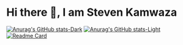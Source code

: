 # Hi there 👋, I am Steven Kamwaza

[![Anurag's GitHub stats-Dark](https://github-readme-stats.vercel.app/api?username=StevenKamwaza&count_private=true&show_icons=true&theme=dark#gh-dark-mode-only)](https://github.com/anuraghazra/github-readme-stats#gh-dark-mode-only)
[![Anurag's GitHub stats-Light](https://github-readme-stats.vercel.app/api?username=StevenKamwaza&count_private=true&show_icons=true&theme=default#gh-light-mode-only)](https://github.com/anuraghazra/github-readme-stats#gh-light-mode-only) [![Readme Card](https://github-readme-stats.vercel.app/api/pin/?username=StevenKamwaza&repo=github-readme-stats)](https://github.com/anuraghazra/github-readme-stats)


<!-- [![Steven's GitHub stats](https://github-readme-stats.vercel.app/api?username=StevenKamwaza&count_private=true&show_icons=true)](https://github.com/anuraghazra/github-readme-stats) -->
<!--
**StevenKamwaza/StevenKamwaza** is a ✨ _special_ ✨ repository because its `README.md` (this file) appears on your GitHub profile.

Here are some ideas to get you started:

- 🔭 I’m currently working on ...
- 🌱 I’m currently learning ...
- 👯 I’m looking to collaborate on ...
- 🤔 I’m looking for help with ...
- 💬 Ask me about ...
- 📫 How to reach me: ...
- 😄 Pronouns: ...
- ⚡ Fun fact: ...
-->
